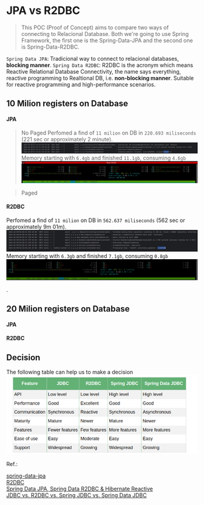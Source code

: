 # JPA vs R2DBC

> This POC (Proof of Concept) aims to compare two ways of connecting to  Relacional Database. 
> Both we're going to use Spring Framework, the first one is the Spring-Data-JPA and the second one is Spring-Data-R2DBC.   
   
`Spring Data JPA`: Tradicional way to connect to relacional databases, **blocking manner**.
`Spring Data R2DBC`: R2DBC is the acronym which means Reactive Relational Database Connectivity, the name says everything, reactive programming to Realtional DB, i.e. **non-blocking manner**. Suitable for reactive programming and high-performance scenarios.


## 10 Milion registers on Database

#### JPA

> No Paged
Perfomed a find of `11 milion` on DB in `220.693 miliseconds` (221 sec or approximately 2 minute). 
![Alt text](image.png)
Memory starting with `6.4gb` and finished `11.1gb`, consuming `4.6gb`
![11M-JPA-NoPaged](11M-JPA-NoPaged.gif)

> Paged


#### R2DBC

Perfomed a find of `11 milion` on DB in `562.637 miliseconds` (562 sec or approximately 9m 01m). 
![R2DBC Finding 10M on DB](image-1.png)
Memory starting with `6.3gb` and finished `7.1gb`, consuming `0.8gb`
![11M R2DBC batchsize 1k](11M-R2DBC-batchsize-1k.gif)

. 

## 20 Milion registers on Database

#### JPA

#### R2DBC


## Decision

The following table can help us to make a decision
![table-with-some-infos.png](table-with-some-infos.png)




Ref.:

[spring-data-jpa](https://spring.io/projects/spring-data-jpa)   
[R2DBC](https://r2dbc.io/)   
[Spring Data JPA, Spring Data R2DBC & Hibernate Reactive](https://rathoreaparna678.medium.com/spring-data-jpa-spring-data-r2dbc-hibernate-reactive-49e367ab7552#:~:text=%2D%20Spring%20Data%20JPA%20is%20widely,programming%20and%20high%2Dperformance%20scenarios)      
[JDBC vs. R2DBC vs. Spring JDBC vs. Spring Data JDBC](https://www.baeldung.com/jdbc-vs-r2dbc-vs-spring-jdbc-vs-spring-data-jdbc)    


